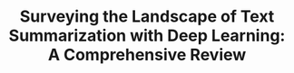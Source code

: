 ---
title: "Surveying the Landscape of Text Summarization with Deep Learning: A Comprehensive Review"
collection: publications
authors: "Guanghua Wang, Weili Wu"
venue: "Discrete Mathematics, Algorithms & Applications"
year: 2024
link: "/files/Surveying_the_Landscape_of_Text_Summarization_with_Deep_Learning_A_Comprehensive_Review.pdf"
---